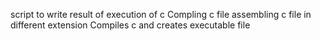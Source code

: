 script to write result of execution of c
Compling c file 
assembling c file in different extension
Compiles c and creates executable file
